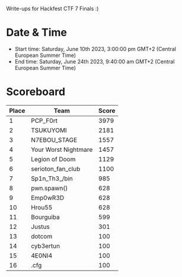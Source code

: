 Write-ups for Hackfest CTF 7 Finals :)

# Date & Time
- Start time: Saturday, June 10th 2023, 3:00:00 pm GMT+2 (Central European Summer Time)
- End time: Saturday, June 24th 2023, 9:40:00 am GMT+2 (Central European Summer Time)

# Scoreboard

| Place | Team | Score |
|--|--| -- |
|1|	PCP_F0rt|	3979|
|2|	TSUKUYOMI|	2181|
|3|	N7EBOU_STAGE|	1557|
|4|	Your Worst Nightmare|	1457|
|5|	Legion of Doom|	1129|
|6|	serioton_fan_club|	1100|
|7|	Sp1n_Th3_/bin|	985|
|8|	pwn.spawn()|	628|
|9|	Emp0wR3D|	628|
|10|	Hrou55|	628|
|11|	Bourguiba|	599|
|12|	Justus|	301|
|13|	dotcom|	100|
|14|	cyb3ertun|	100|
|15|	4E0NI4|	100|
|16|	.cfg|	100|


